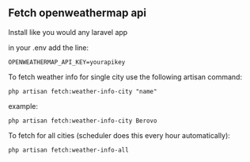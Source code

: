 ## Fetch openweathermap api

Install like you would any laravel app

in your .env add the line:
```
OPENWEATHERMAP_API_KEY=yourapikey
```

To fetch weather info for single city use the following artisan command:
```
php artisan fetch:weather-info-city "name"
```
example:
```
php artisan fetch:weather-info-city Berovo
```

To fetch for all cities (scheduler does this every hour automatically):
```
php artisan fetch:weather-info-all
```

